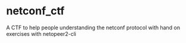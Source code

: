 # netconf_ctf
A CTF to help people understanding the netconf protocol with hand on exercises with netopeer2-cli
